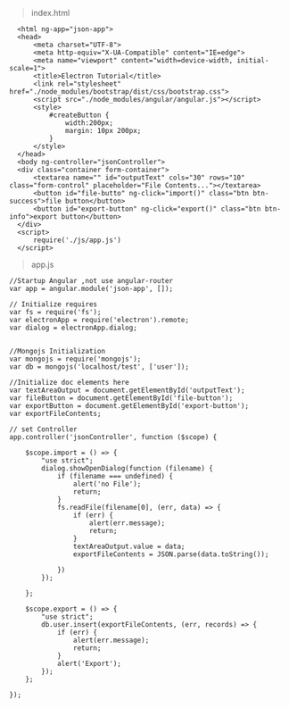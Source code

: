 > index.html
      
      
      <html ng-app="json-app">
      <head>
          <meta charset="UTF-8">
          <meta http-equiv="X-UA-Compatible" content="IE=edge">
          <meta name="viewport" content="width=device-width, initial-scale=1">
          <title>Electron Tutorial</title>
          <link rel="stylesheet" href="./node_modules/bootstrap/dist/css/bootstrap.css">
          <script src="./node_modules/angular/angular.js"></script>
          <style>
              #createButton {
                  width:200px;
                  margin: 10px 200px;
              }
          </style>
      </head>
      <body ng-controller="jsonController">
      <div class="container form-container">
          <textarea name="" id="outputText" cols="30" rows="10" class="form-control" placeholder="File Contents..."></textarea>
          <button id="file-butto" ng-click="import()" class="btn btn-success">file button</button>
          <button id="export-button" ng-click="export()" class="btn btn-info">export button</button>
      </div>
      <script>
          require('./js/app.js')
      </script>
      
      

> app.js

    //Startup Angular ,not use angular-router
    var app = angular.module('json-app', []);

    // Initialize requires
    var fs = require('fs');
    var electronApp = require('electron').remote;
    var dialog = electronApp.dialog;


    //Mongojs Initialization
    var mongojs = require('mongojs');
    var db = mongojs('localhost/test', ['user']);

    //Initialize doc elements here
    var textAreaOutput = document.getElementById('outputText');
    var fileButton = document.getElementById('file-button');
    var exportButton = document.getElementById('export-button');
    var exportFileContents;

    // set Controller
    app.controller('jsonController', function ($scope) {

        $scope.import = () => {
            "use strict";
            dialog.showOpenDialog(function (filename) {
                if (filename === undefined) {
                    alert('no File');
                    return;
                }
                fs.readFile(filename[0], (err, data) => {
                    if (err) {
                        alert(err.message);
                        return;
                    }
                    textAreaOutput.value = data;
                    exportFileContents = JSON.parse(data.toString());

                })
            });

        };

        $scope.export = () => {
            "use strict";
            db.user.insert(exportFileContents, (err, records) => {
                if (err) {
                    alert(err.message);
                    return;
                }
                alert('Export');
            });
        };

    });
